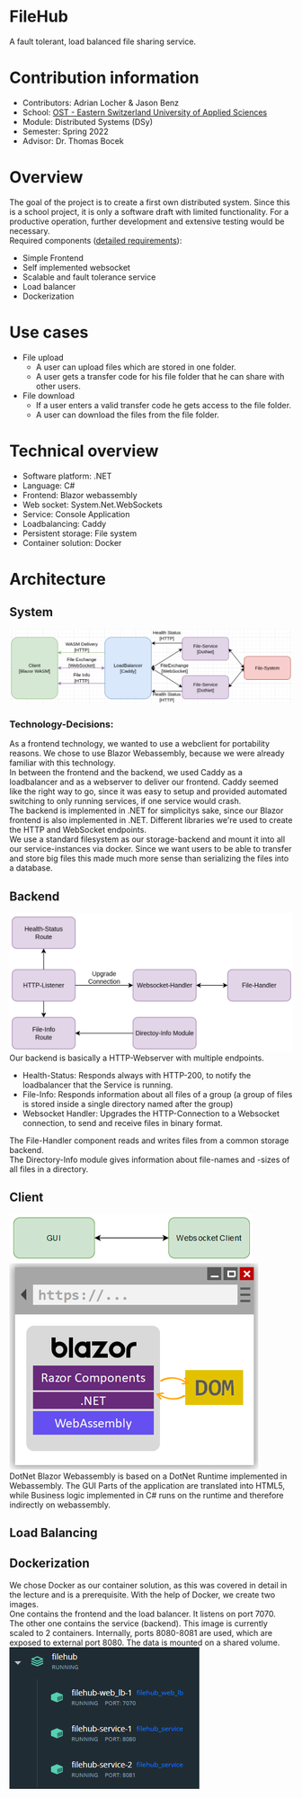 # FileHub
A fault tolerant, load balanced file sharing service.

# Contribution information
* Contributors: Adrian Locher & Jason Benz
* School: [OST - Eastern Switzerland University of Applied Sciences](https://www.ost.ch/)
* Module: Distributed Systems (DSy)
* Semester: Spring 2022
* Advisor: Dr. Thomas Bocek

# Overview
The goal of the project is to create a first own distributed system. Since this is a school project, it is only a software draft with limited functionality. For a productive operation, further development and extensive testing would be necessary.\
Required components ([detailed requirements](https://dsl.i.ost.ch/lect/fs22/#challenge-task-fs-2022)):
* Simple Frontend
* Self implemented websocket
* Scalable and fault tolerance service
* Load balancer
* Dockerization

# Use cases
* File upload
    * A user can upload files which are stored in one folder.
    * A user gets a transfer code for his file folder that he can share with other users.
* File download
    * If a user enters a valid transfer code he gets access to the file folder.
    * A user can download the files from the file folder.

# Technical overview
* Software platform: .NET
* Language: C#
* Frontend: Blazor webassembly
* Web socket: System.Net.WebSockets
* Service: Console Application
* Loadbalancing: Caddy
* Persistent storage: File system
* Container solution: Docker

# Architecture  
## System  
![system-arch.png](./sys-arch.png)  
### Technology-Decisions:  
As a frontend technology, we wanted to use a webclient for portability reasons. We chose to use Blazor Webassembly, because we were already familiar with this technology.  
In between the frontend and the backend, we used Caddy as a loadbalancer and as a webserver to deliver our frontend. Caddy seemed like the right way to go, since it was easy to setup and provided automated switching to only running services, if one service would crash.  
The backend is implemented in .NET for simplicitys sake, since our Blazor frontend is also implemented in .NET. Different libraries we're used to create the HTTP and WebSocket endpoints.  
We use a standard filesystem as our storage-backend and mount it into all our service-instances via docker. Since we want users to be able to transfer and store big files this made much more sense than serializing the files into a database.  

## Backend  
![backend-arch.png](./backend-arch.png) 
Our backend is basically a HTTP-Webserver with multiple endpoints.  
- Health-Status: Responds always with HTTP-200, to notify the loadbalancer that the Service is running.  
- File-Info: Responds information about all files of a group (a group of files is stored inside a single directory named after the group)  
- Websocket Handler: Upgrades the HTTP-Connection to a Websocket connection, to send and receive files in binary format.  

The File-Handler component reads and writes files from a common storage backend.  
The Directory-Info module gives information about file-names and -sizes of all files in a directory.  


## Client
![client-arch.png](./client-arch.png)  
![client-runtime.png](./client-runtime.png)  
DotNet Blazor Webassembly is based on a DotNet Runtime implemented in Webassembly.
The GUI Parts of the application are translated into HTML5, while Business logic implemented in C# runs on the runtime
and therefore indirectly on webassembly.

## Load Balancing  

## Dockerization
We chose Docker as our container solution, as this was covered in detail in the lecture and is a prerequisite. With the help of Docker, we create two images.\
One contains the frontend and the load balancer. It listens on port 7070.\
The other one contains the service (backend). This image is currently scaled to 2 containers. Internally, ports 8080-8081 are used, which are exposed to external port 8080. The data is mounted on a shared volume.
![docker-containers.png](./docker-containers.png)
